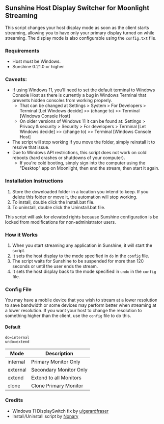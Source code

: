 ## Sunshine Host Display Switcher for Moonlight Streaming

This script changes your host display mode as soon as the client starts streaming, allowing you to have only your primary display turned on while streaming. The display mode is also configurable using the `config.txt` file.

### Requirements

- Host must be Windows.
- Sunshine 0.21.0 or higher

### Caveats:

- If using Windows 11, you'll need to set the default terminal to Windows Console Host as there is currently a bug in Windows Terminal that prevents hidden consoles from working properly.
  - That can be changed at Settings > System > For Developers > Terminal [Let Windows decide] >> (change to) >> Terminal [Windows Console Host]
  - On older versions of Windows 11 it can be found at: Settings > Privacy & security > Security > For developers > Terminal [Let Windows decide] >> (change to) >> Terminal [Windows Console Host]
- The script will stop working if you move the folder, simply reinstall it to resolve that issue.
- Due to Windows API restrictions, this script does not work on cold reboots (hard crashes or shutdowns of your computer).
  - If you're cold booting, simply sign into the computer using the "Desktop" app on Moonlight, then end the stream, then start it again.

<!-- #### GFE Users
- You'll need to use the Geforce Experience version of this script instead.
  - The current release for Geforce Experience users is: https://github.com/Nonary/ResolutionAutomation/releases/tag/2.0.15_gfe -->

### Installation Instructions

1. Store the downloaded folder in a location you intend to keep. If you delete this folder or move it, the automation will stop working.
2. To install, double click the Install.bat file.
3. To uninstall, double click the Uninstall.bat file.

This script will ask for elevated rights because Sunshine configuration is be locked from modifications for non-administrator users.

### How it Works

1. When you start streaming any application in Sunshine, it will start the script.
2. It sets the host display to the mode specified in `do` in the `config` file.
3. The script waits for Sunshine to be suspended for more than 120 seconds or until the user ends the stream.
4. It sets the host display back to the mode specified in `undo` in the `config` file.

### Config File

You may have a mobile device that you wish to stream at a lower resolution to save bandwidth or some devices may perform better when streaming at a lower resolution. If you want your host to change the resolution to something higher than the client, use the `config` file to do this.

#### Default

```
do=internal
undo=extend
```

| Mode     | Description            |
| -------- | ---------------------- |
| internal | Primary Monitor Only   |
| external | Secondary Monitor Only |
| extend   | Extend to all Monitors |
| clone    | Clone Primary Monitor  |

### Credits

- Windows 11 DisplaySwitch fix by [u/gerardfraser](https://www.reddit.com/r/windowsinsiders/comments/uurnqd/comment/ipeoq15)
- Install/Uninstall script by [Nonary](https://github.com/Nonary)
